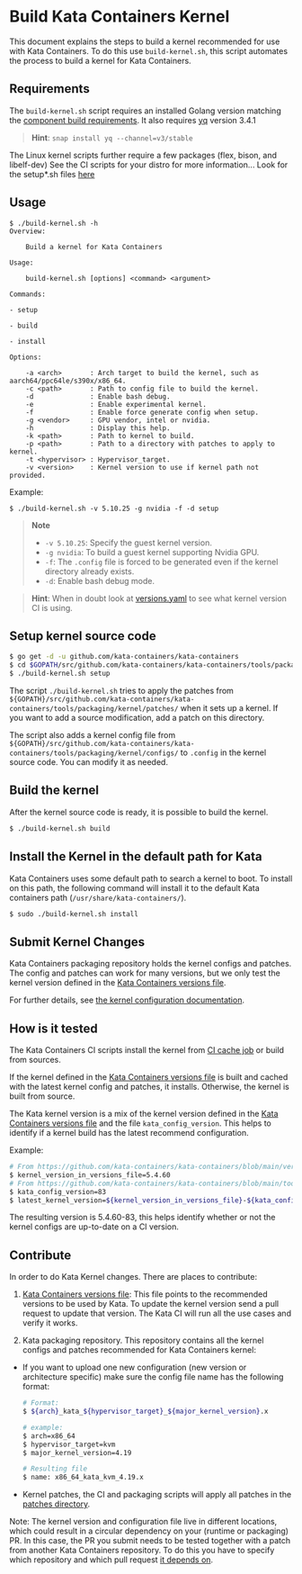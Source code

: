 # Build Kata Containers Kernel

This document explains the steps to build a kernel recommended for use with
Kata Containers. To do this use `build-kernel.sh`, this script
automates the process to build a kernel for Kata Containers.

## Requirements

The `build-kernel.sh` script requires an installed Golang version matching the
[component build requirements](../../../docs/Developer-Guide.md#requirements-to-build-individual-components).
It also requires [yq](https://github.com/mikefarah/yq) version 3.4.1
> **Hint**: `snap install yq --channel=v3/stable`


The Linux kernel scripts further require a few packages (flex, bison, and libelf-dev)
See the CI scripts for your distro for more information...
Look for the setup*.sh files [here](https://github.com/kata-containers/tests/tree/main/.ci)


## Usage

```
$ ./build-kernel.sh -h
Overview:

	Build a kernel for Kata Containers

Usage:

	build-kernel.sh [options] <command> <argument>

Commands:

- setup

- build

- install

Options:

	-a <arch>       : Arch target to build the kernel, such as aarch64/ppc64le/s390x/x86_64.
	-c <path>   	: Path to config file to build the kernel.
	-d          	: Enable bash debug.
	-e          	: Enable experimental kernel.
	-f          	: Enable force generate config when setup.
	-g <vendor> 	: GPU vendor, intel or nvidia.
	-h          	: Display this help.
	-k <path>   	: Path to kernel to build.
	-p <path>   	: Path to a directory with patches to apply to kernel.
	-t <hypervisor>	: Hypervisor_target.
	-v <version>	: Kernel version to use if kernel path not provided.
```

Example:
```
$ ./build-kernel.sh -v 5.10.25 -g nvidia -f -d setup
```
> **Note**
> - `-v 5.10.25`: Specify the guest kernel version. 
> - `-g nvidia`: To build a guest kernel supporting Nvidia GPU.
> - `-f`: The `.config` file is forced to be generated even if the kernel directory already exists.
> - `-d`: Enable bash debug mode.

> **Hint**: When in doubt look at [versions.yaml](../../../versions.yaml) to see what kernel version CI is using.


## Setup kernel source code

```bash
$ go get -d -u github.com/kata-containers/kata-containers
$ cd $GOPATH/src/github.com/kata-containers/kata-containers/tools/packaging/kernel
$ ./build-kernel.sh setup
```

The script `./build-kernel.sh` tries to apply the patches from
`${GOPATH}/src/github.com/kata-containers/kata-containers/tools/packaging/kernel/patches/` when it
sets up a kernel. If you want to add a source modification, add a patch on this
directory.

The script also adds a kernel config file from
`${GOPATH}/src/github.com/kata-containers/kata-containers/tools/packaging/kernel/configs/` to `.config`
in the kernel source code. You can modify it as needed.

## Build the kernel

After the kernel source code is ready, it is possible to build the kernel.

```bash
$ ./build-kernel.sh build
```

## Install the Kernel in the default path for Kata

Kata Containers uses some default path to search a kernel to boot. To install
on this path, the following command will install it to the default Kata
containers path (`/usr/share/kata-containers/`).

```bash
$ sudo ./build-kernel.sh install
```

## Submit Kernel Changes

Kata Containers packaging repository holds the kernel configs and patches. The
config and patches can work for many versions, but we only test the
kernel version defined in the [Kata Containers versions file][kata-containers-versions-file].

For further details, see [the kernel configuration documentation](configs).

## How is it tested

The Kata Containers CI scripts install the kernel from [CI cache
job][cache-job] or build from sources.

If the kernel defined in the [Kata Containers versions file][kata-containers-versions-file] is
built and cached with the latest kernel config and patches, it installs.
Otherwise, the kernel is built from source.

The Kata kernel version is a mix of the kernel version defined in the [Kata Containers
versions file][kata-containers-versions-file] and the file `kata_config_version`. This
helps to identify if a kernel build has the latest recommend
configuration.

Example:

```bash
# From https://github.com/kata-containers/kata-containers/blob/main/versions.yaml
$ kernel_version_in_versions_file=5.4.60
# From https://github.com/kata-containers/kata-containers/blob/main/tools/packaging/kernel/kata_config_version
$ kata_config_version=83
$ latest_kernel_version=${kernel_version_in_versions_file}-${kata_config_version}
```

The resulting version is 5.4.60-83, this helps identify whether or not the kernel
configs are up-to-date on a CI version.

## Contribute

In order to do Kata Kernel changes. There are places to contribute:

1. [Kata Containers versions file][kata-containers-versions-file]: This file points to the
   recommended versions to be used by Kata. To update the kernel version send a
   pull request to update that version. The Kata CI will run all the use cases
   and verify it works.

1. Kata packaging repository. This repository contains all the kernel configs
   and patches recommended for Kata Containers kernel:

- If you want to upload one new configuration (new version or architecture
  specific) make sure the config file name has the following format:

  ```bash
  # Format:
  $ ${arch}_kata_${hypervisor_target}_${major_kernel_version}.x

  # example:
  $ arch=x86_64
  $ hypervisor_target=kvm
  $ major_kernel_version=4.19

  # Resulting file
  $ name: x86_64_kata_kvm_4.19.x
  ```

- Kernel patches, the CI and packaging scripts will apply all patches in the
  [patches directory][patches-dir].

Note: The kernel version and configuration file live in different locations,
which could result in a circular dependency on your (runtime or packaging) PR.
In this case, the PR you submit needs to be tested together with a patch from
another Kata Containers repository. To do this you have to specify which
repository and which pull request [it depends on][depends-on-docs].

[kata-containers-versions-file]: ../../../versions.yaml
[patches-dir]: patches
[depends-on-docs]: https://github.com/kata-containers/tests/blob/main/README.md#breaking-compatibility
[cache-job]: http://jenkins.katacontainers.io/job/image-nightly-x86_64/
